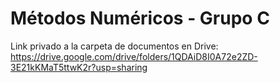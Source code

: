 # Métodos Numéricos - Grupo C

Link privado a la carpeta de documentos en Drive: https://drive.google.com/drive/folders/1QDAiD8I0A72e2ZD-3E21kKMaT5ttwK2r?usp=sharing

